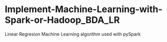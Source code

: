 # Implement-Machine-Learning-with-Spark-or-Hadoop_BDA_LR
Linear Regresion Machine Learning algorithm used with pySpark 
